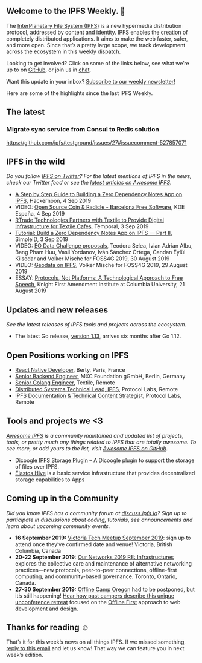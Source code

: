 ## Welcome to the IPFS Weekly. 👋

The [InterPlanetary File System (IPFS)](https://ipfs.io/) is a new hypermedia distribution protocol, addressed by content and identity. IPFS enables the creation of completely distributed applications. It aims to make the web faster, safer, and more open. Since that’s a pretty large scope, we track development across the ecosystem in this weekly dispatch.

Looking to get involved? Click on some of the links below, see what we’re up to on [GitHub](https://github.com/ipfs), or join us in [chat](https://riot.im/app/#/room/#ipfs:matrix.org).
 
Want this update in your inbox? [Subscribe to our weekly newsletter!](https://tinyletter.com/ipfsnewsletter)

Here are some of the highlights since the last IPFS Weekly.

## The latest

### 

### Migrate sync service from Consul to Redis solution
https://github.com/ipfs/testground/issues/27#issuecomment-527857071


## IPFS in the wild
*Do you follow [IPFS on Twitter](https://twitter.com/IPFSbot)? For the latest mentions of IPFS in the news, check our Twitter feed or see the [latest articles on Awesome IPFS](https://awesome.ipfs.io/articles/).* 

+ [A Step by Step Guide to Building a Zero Dependency Notes App on IPFS](https://hackernoon.com/tutorial-build-a-zero-dependency-notes-app-on-ipfs-182y72e28), Hackernoon, 4 Sep 2019
+ VIDEO: [Open Source Coin & Radicle - Barcelona Free Software](https://www.youtube.com/watch?v=ucfn1R4WQNE), KDE España, 4 Sep 2019
+ [RTrade Technologies Partners with Textile to Provide Digital Infrastructure for Textile Cafes](https://medium.com/temporal-cloud/rtrade-technologies-partners-with-textile-to-provide-digital-infrastructure-for-textile-cafes-3404296d2652), Temporal, 3 Sep 2019
+ [Tutorial: Build a Zero Dependency Notes App on IPFS — Part II](https://medium.com/simpleid-dev-tools/tutorial-build-an-encrypted-notes-app-on-ipfs-part-ii-3bdba2d867ad), SimpleID, 3 Sep 2019
+ VIDEO: [EO Data Challenge proposals](https://media.ccc.de/v/bucharest-513-eo-data-challenge-proposals#t=509),  Teodora Selea, Ivian Adrian Albu, Bang Pham Huu, Vasil Yordanov, Iván Sánchez Ortega, Candan Eylül Kilsedar and Volker Mische for FOSS4G 2019, 30 August 2019
+ VIDEO: [Geodata on IPFS](https://media.ccc.de/v/bucharest-401-geodata-on-ipfs), Volker Mische for FOSS4G 2019, 29 August 2019
+ ESSAY: [Protocols, Not Platforms: A Technological Approach to Free Speech](https://knightcolumbia.org/content/protocols-not-platforms-a-technological-approach-to-free-speech), Knight First Amendment Institute at Columbia University, 21 August 2019

## Updates and new releases
*See the latest releases of IPFS tools and projects across the ecosystem.*

+ The latest Go release, [version 1.13](https://golang.org/doc/go1.13), arrives six months after Go 1.12. 

## Open Positions working on IPFS

+ [React Native Developer](https://berty.tech/jobs/react-native-developer/), Berty, Paris, France
+ [Senior Backend Engineer](https://www.golangprojects.com/golang-go-job-dcr-Senior-Backend-Engineer-Berlin-MXC-Foundation-gGmbH.html), MXC Foundation gGmbH, Berlin, Germany
+ [Senior Golang Engineer](https://www.golangprojects.com/golang-go-job-def-Senior-Golang-Engineer-Remote-Textile.html), Textile, Remote
+ [Distributed Systems Technical Lead, IPFS](https://jobs.lever.co/protocol/9283f9b0-de64-4e1f-a221-5d02b0202198), Protocol Labs, Remote
+ [IPFS Documentation & Technical Content Strategist](https://jobs.lever.co/protocol/e7db2c84-afd7-44a4-9a27-449c751d8289), Protocol Labs, Remote


## Tools and projects we <3
*[Awesome IPFS](https://awesome.ipfs.io/) is a community maintained and updated list of projects, tools, or pretty much any things related to IPFS that are totally awesome. To see more, or add yours to the list, visit [Awesome IPFS on GitHub](https://github.com/ipfs/awesome-ipfs).* 

+ [Dicoogle IPFS Storage Plugin](https://github.com/BMDSoftware/dicoogle-ipfs-storage) – A Dicoogle plugin to support the storage of files over IPFS.
+ [Elastos Hive](https://elastos.academy/hive/) is a basic service infrastructure that provides decentralized storage capabilities to Apps


## Coming up in the Community
*Did you know IPFS has a community forum at [discuss.ipfs.io](https://discuss.ipfs.io/)? Sign up to participate in discussions about coding, tutorials, see announcements and learn about upcoming community events.*


+ **16 September 2019:** [Victoria Tech Meetup September 2019](https://ti.to/fission/victoria-sept-2019): sign up to attend once they’ve confirmed date and venue! Victoria, British Columbia, Canada
+ **20-22 September 2019:** [Our Networks 2019 RE: Infrastructures](https://ournetworks.ca/) explores the collective care and maintenance of alternative networking practices—new protocols, peer-to-peer connections, offline-first computing, and community-based governance. Toronto, Ontario, Canada.
+ **27-30 September 2019:** [Offline Camp Oregon](http://offlinefirst.org/camp) had to be postponed, but it’s still happening! [Hear how past campers describe this unique unconference retreat](https://youtu.be/FNtpPW_7H1k) focused on the [Offline First](http://offlinefirst.org/) approach to web development and design. 


## Thanks for reading ☺️

That’s it for this week’s news on all things IPFS. If we missed something, [reply to this email](mailto:newsletter@ipfs.io) and let us know! That way we can feature you in next week’s edition. 
